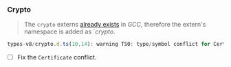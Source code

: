 ### Crypto

> The `crypto` externs [already exists](https://github.com/google/closure-compiler/blob/master/externs/browser/w3c_webcrypto.js#L552) in _GCC_, therefore the extern's namespace is added as `_crypto_.

```js
types-v8/crypto.d.ts(10,14): warning TS0: type/symbol conflict for Certificate, using {?} for now
```

- [ ] Fix the `Certificate` conflict.
